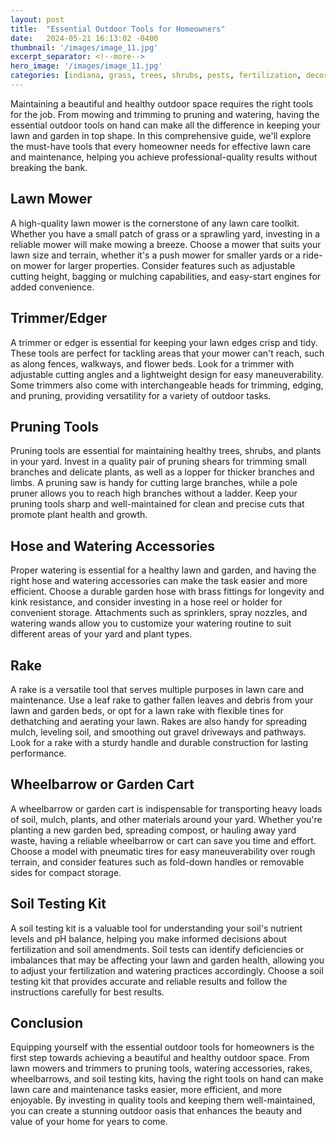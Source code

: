 ```yaml
---
layout: post
title:  "Essential Outdoor Tools for Homeowners"
date:   2024-05-21 16:13:02 -0400
thumbnail: '/images/image_11.jpg'
excerpt_separator: <!--more-->
hero_image: '/images/image_11.jpg'
categories: [indiana, grass, trees, shrubs, pests, fertilization, decoration, curb appeal, garden, flowers, recreation]
---
```

Maintaining a beautiful and healthy outdoor space requires the right tools for the job. <!--more-->From mowing and trimming to pruning and watering, having the essential outdoor tools on hand can make all the difference in keeping your lawn and garden in top shape. In this comprehensive guide, we'll explore the must-have tools that every homeowner needs for effective lawn care and maintenance, helping you achieve professional-quality results without breaking the bank.

## Lawn Mower
A high-quality lawn mower is the cornerstone of any lawn care toolkit. Whether you have a small patch of grass or a sprawling yard, investing in a reliable mower will make mowing a breeze. Choose a mower that suits your lawn size and terrain, whether it's a push mower for smaller yards or a ride-on mower for larger properties. Consider features such as adjustable cutting height, bagging or mulching capabilities, and easy-start engines for added convenience.

## Trimmer/Edger
A trimmer or edger is essential for keeping your lawn edges crisp and tidy. These tools are perfect for tackling areas that your mower can't reach, such as along fences, walkways, and flower beds. Look for a trimmer with adjustable cutting angles and a lightweight design for easy maneuverability. Some trimmers also come with interchangeable heads for trimming, edging, and pruning, providing versatility for a variety of outdoor tasks.

## Pruning Tools
Pruning tools are essential for maintaining healthy trees, shrubs, and plants in your yard. Invest in a quality pair of pruning shears for trimming small branches and delicate plants, as well as a lopper for thicker branches and limbs. A pruning saw is handy for cutting large branches, while a pole pruner allows you to reach high branches without a ladder. Keep your pruning tools sharp and well-maintained for clean and precise cuts that promote plant health and growth.

## Hose and Watering Accessories
Proper watering is essential for a healthy lawn and garden, and having the right hose and watering accessories can make the task easier and more efficient. Choose a durable garden hose with brass fittings for longevity and kink resistance, and consider investing in a hose reel or holder for convenient storage. Attachments such as sprinklers, spray nozzles, and watering wands allow you to customize your watering routine to suit different areas of your yard and plant types.

## Rake
A rake is a versatile tool that serves multiple purposes in lawn care and maintenance. Use a leaf rake to gather fallen leaves and debris from your lawn and garden beds, or opt for a lawn rake with flexible tines for dethatching and aerating your lawn. Rakes are also handy for spreading mulch, leveling soil, and smoothing out gravel driveways and pathways. Look for a rake with a sturdy handle and durable construction for lasting performance.

## Wheelbarrow or Garden Cart
A wheelbarrow or garden cart is indispensable for transporting heavy loads of soil, mulch, plants, and other materials around your yard. Whether you're planting a new garden bed, spreading compost, or hauling away yard waste, having a reliable wheelbarrow or cart can save you time and effort. Choose a model with pneumatic tires for easy maneuverability over rough terrain, and consider features such as fold-down handles or removable sides for compact storage.

## Soil Testing Kit
A soil testing kit is a valuable tool for understanding your soil's nutrient levels and pH balance, helping you make informed decisions about fertilization and soil amendments. Soil tests can identify deficiencies or imbalances that may be affecting your lawn and garden health, allowing you to adjust your fertilization and watering practices accordingly. Choose a soil testing kit that provides accurate and reliable results and follow the instructions carefully for best results.

## Conclusion
Equipping yourself with the essential outdoor tools for homeowners is the first step towards achieving a beautiful and healthy outdoor space. From lawn mowers and trimmers to pruning tools, watering accessories, rakes, wheelbarrows, and soil testing kits, having the right tools on hand can make lawn care and maintenance tasks easier, more efficient, and more enjoyable. By investing in quality tools and keeping them well-maintained, you can create a stunning outdoor oasis that enhances the beauty and value of your home for years to come.
